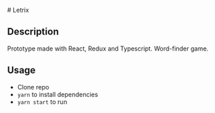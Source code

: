 # Letrix

## Description

Prototype made with React, Redux and Typescript. 
Word-finder game.

## Usage

-   Clone repo
-   `yarn` to install dependencies
-   `yarn start` to run
